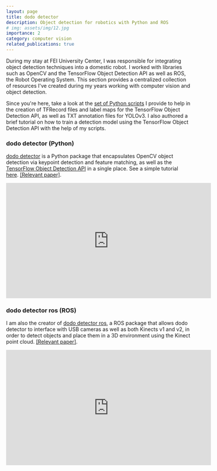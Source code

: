 ```yaml
---
layout: page
title: dodo detector
description: Object detection for robotics with Python and ROS
# img: assets/img/12.jpg
importance: 2
category: computer vision
related_publications: true
---
```


During my stay at FEI University Center, I was responsible for integrating object detection techniques into a domestic robot. I worked with libraries such as OpenCV and the TensorFlow Object Detection API as well as ROS, the Robot Operating System. This section provides a centralized collection of resources I've created during my years working with computer vision and object detection.

Since you're here, take a look at the [set of Python scripts](https://github.com/douglasrizzo/detection_util_scripts) I provide to help in the creation of TFRecord files and label maps for the TensorFlow Object Detection API, as well as TXT annotation files for YOLOv3. I also authored a brief tutorial on how to train a detection model using the TensorFlow Object Detection API with the help of my scripts.

### dodo detector (Python)

[dodo detector](http://douglasrizzo.com.br/dodo_detector/) is a Python package that encapsulates OpenCV object detection via keypoint detection and feature matching, as well as the [TensorFlow Object Detection API](https://github.com/tensorflow/models/tree/master/research/object_detection) in a single place. See a simple tutorial [here](https://gist.github.com/douglasrizzo/fd4cff7cdf53b3ad08d67f736e5017ea). [[Relevant paper]](https://www.researchgate.net/publication/338032150_CAPTION_Correction_by_Analyses_POS-Tagging_and_Interpretation_of_Objects_using_only_Nouns).

<iframe width="560" height="315" src="https://www.youtube.com/embed/Py6_qG52EYQ" frameborder="0" allow="accelerometer; autoplay; encrypted-media; gyroscope; picture-in-picture" allowfullscreen></iframe>

### dodo detector ros (ROS)

I am also the creator of [dodo detector ros](https://github.com/douglasrizzo/dodo_detector_ros), a ROS package that allows dodo detector to interface with USB cameras as well as both Kinects v1 and v2, in order to detect objects and place them in a 3D environment using the Kinect point cloud. [[Relevant paper]](https://www.researchgate.net/publication/333931333_HERA_Home_Environment_Robot_Assistant?_sg=GeiJpHAg-qFfldnKYUJofw09SmBojDPMoOVXAXBtRN0PQoe-1N-CM7ry2q89Gq0zfcwUusFYgBCG1U3dN-KoIGfndqnR9tazsZ9_gafb.7OO3N70IPnsb377if8wOMVhPMKJnucTmYH7hn34kpeBcKn_KwIOVF1m28fGLgwgO06jL6mvZR1RcBnDIYMAvwQ).

<iframe width="560" height="315" src="https://www.youtube.com/embed/fXJYmJOaSxQ" frameborder="0" allow="accelerometer; autoplay; encrypted-media; gyroscope; picture-in-picture" allowfullscreen></iframe>
